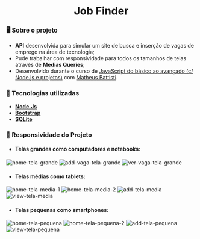 <div align = "center">
    <h1>Job Finder</h1>
</div>

### 🖥 Sobre o projeto 
- **API** desenvolvida para simular um site de busca e inserção de vagas de emprego na área de tecnologia;
- Pude trabalhar com responsividade para todos os tamanhos de telas através de **Medias Queries**;
- Desenvolvido durante o curso de [JavaScript do básico ao avançado (c/ Node.js e projetos)](https://www.udemy.com/course/javascript-do-basico-ao-avancado-com-node-e-projetos/) com [Matheus Battisti](https://github.com/matheusbattisti/).

### 🌟 Tecnologias utilizadas 
- [**Node.Js**](https://nodejs.org/)
- [**Bootstrap**](https://getbootstrap.com/)
- [**SQLite**](https://www.sqlite.org/index.html)

### 🎯 Responsividade do Projeto 
- #### Telas grandes como computadores e notebooks:
![home-tela-grande](https://github.com/LucasBrito794/Job_Finder/assets/78000311/02693890-5d61-4cf3-b9f2-3fffb04143c1)
![add-vaga-tela-grande](https://github.com/LucasBrito794/Job_Finder/assets/78000311/b1d39745-73e4-4c4a-a881-0a7f3dbcd431)
![ver-vaga-tela-grande](https://github.com/LucasBrito794/Job_Finder/assets/78000311/ec1ca290-f30d-4938-8f5c-b10fcb6cc253)
- #### Telas médias como tablets:
![home-tela-media-1](https://github.com/LucasBrito794/Job_Finder/assets/78000311/6fe1ecae-4e76-42c5-9ac0-307d625a7688)
![home-tela-media-2](https://github.com/LucasBrito794/Job_Finder/assets/78000311/5f04142f-71d5-4511-91e7-88c459522054)
![add-tela-media](https://github.com/LucasBrito794/Job_Finder/assets/78000311/075bfbc0-b742-463c-ad4c-b8a585000758)
![view-tela-media](https://github.com/LucasBrito794/Job_Finder/assets/78000311/98e990dc-36aa-4637-960d-c87f361c7655)
- #### Telas pequenas como smartphones:
![home-tela-pequena](https://github.com/LucasBrito794/Job_Finder/assets/78000311/a2d1019a-c1e5-4ba1-98e5-81168bc2b566)
![home-tela-pequena-2](https://github.com/LucasBrito794/Job_Finder/assets/78000311/8ed3841a-0c87-4a91-8bfc-7dd80eea0761)
![add-tela-pequena](https://github.com/LucasBrito794/Job_Finder/assets/78000311/2367700b-6f6f-4e41-b446-24292bdaa294)
![view-tela-pequena](https://github.com/LucasBrito794/Job_Finder/assets/78000311/3d0d6ae6-cc67-4249-a090-f0306dcbc29c)
